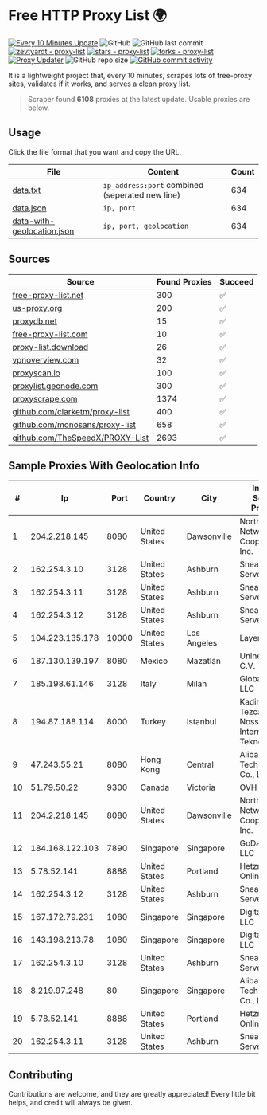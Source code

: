 
# Free HTTP Proxy List 🌍

[![Every 10 Minutes Update](https://github.com/mertguvencli/http-proxy-list/actions/workflows/main.yml/badge.svg?branch=main)](https://github.com/mertguvencli/http-proxy-list/actions/workflows/main.yml)
![GitHub](https://img.shields.io/github/license/mertguvencli/http-proxy-list)
![GitHub last commit](https://img.shields.io/github/last-commit/mertguvencli/http-proxy-list)
[![zevtyardt - proxy-list](https://img.shields.io/static/v1?label=zevtyardt&message=proxy-list&color=blue&logo=github)](https://github.com/zevtyardt/proxy-list "Go to GitHub repo")
[![stars - proxy-list](https://img.shields.io/github/stars/zevtyardt/proxy-list?style=social)](https://github.com/zevtyardt/proxy-list)
[![forks - proxy-list](https://img.shields.io/github/forks/zevtyardt/proxy-list?style=social)](https://github.com/zevtyardt/proxy-list)
[![Proxy Updater](https://github.com/zevtyardt/proxy-list/workflows/Proxy%20Updater/badge.svg)](https://github.com/zevtyardt/proxy-list/actions?query=workflow:"Proxy+Updater")
![GitHub repo size](https://img.shields.io/github/repo-size/zevtyardt/proxy-list)
[![GitHub commit activity](https://img.shields.io/github/commit-activity/m/zevtyardt/proxy-list?logo=commits)](https://github.com/zevtyardt/proxy-list/commits/main)

It is a lightweight project that, every 10 minutes, scrapes lots of free-proxy sites, validates if it works, and serves a clean proxy list.

> Scraper found **6108** proxies at the latest update. Usable proxies are below.

## Usage

Click the file format that you want and copy the URL.

|File|Content|Count|
|----|-------|-----|
|[data.txt](https://raw.githubusercontent.com/mertguvencli/http-proxy-list/main/proxy-list/data.txt)|`ip_address:port` combined (seperated new line)|634|
|[data.json](https://raw.githubusercontent.com/mertguvencli/http-proxy-list/main/proxy-list/data.json)|`ip, port`|634|
|[data-with-geolocation.json](https://raw.githubusercontent.com/mertguvencli/http-proxy-list/main/proxy-list/data-with-geolocation.json)|`ip, port, geolocation`|634|

## Sources

|Source|Found Proxies|Succeed|
|------|-------------|-------|
|[free-proxy-list.net](https://free-proxy-list.net)|300|✅|
|[us-proxy.org](https://www.us-proxy.org)|200|✅|
|[proxydb.net](http://proxydb.net)|15|✅|
|[free-proxy-list.com](https://free-proxy-list.com/?page=&port=&type%5B%5D=http&type%5B%5D=https&up_time=0&search=Search)|10|✅|
|[proxy-list.download](https://www.proxy-list.download/HTTP)|26|✅|
|[vpnoverview.com](https://vpnoverview.com/privacy/anonymous-browsing/free-proxy-servers)|32|✅|
|[proxyscan.io](https://www.proxyscan.io)|100|✅|
|[proxylist.geonode.com](https://proxylist.geonode.com/api/proxy-list?limit=300&page=1&sort_by=lastChecked&sort_type=desc&protocols=http,https)|300|✅|
|[proxyscrape.com](https://api.proxyscrape.com/v2/?request=displayproxies&protocol=http&timeout=10000&country=all&ssl=all&anonymity=all)|1374|✅|
|[github.com/clarketm/proxy-list](https://raw.githubusercontent.com/clarketm/proxy-list/master/proxy-list-raw.txt)|400|✅|
|[github.com/monosans/proxy-list](https://raw.githubusercontent.com/monosans/proxy-list/main/proxies/http.txt)|658|✅|
|[github.com/TheSpeedX/PROXY-List](https://raw.githubusercontent.com/TheSpeedX/PROXY-List/master/http.txt)|2693|✅|


## Sample Proxies With Geolocation Info

|#|Ip|Port|Country|City|Internet Service Provider|
|-|--|----|-------|----|-------------------------|
|1|204.2.218.145|8080|United States|Dawsonville|North Georgia Network Cooperative, Inc.|
|2|162.254.3.10|3128|United States|Ashburn|Sneaker Server|
|3|162.254.3.11|3128|United States|Ashburn|Sneaker Server|
|4|162.254.3.12|3128|United States|Ashburn|Sneaker Server|
|5|104.223.135.178|10000|United States|Los Angeles|LayerHost|
|6|187.130.139.197|8080|Mexico|Mazatlán|Uninet S.A. de C.V.|
|7|185.198.61.146|3128|Italy|Milan|Global Router LLC|
|8|194.87.188.114|8000|Turkey|Istanbul|Kadir Huseyin Tezcan Nosspeed Internet Teknolojileri|
|9|47.243.55.21|8080|Hong Kong|Central|Alibaba (US) Technology Co., Ltd.|
|10|51.79.50.22|9300|Canada|Victoria|OVH SAS|
|11|204.2.218.145|8080|United States|Dawsonville|North Georgia Network Cooperative, Inc.|
|12|184.168.122.103|7890|Singapore|Singapore|GoDaddy.com, LLC|
|13|5.78.52.141|8888|United States|Portland|Hetzner Online GmbH|
|14|162.254.3.12|3128|United States|Ashburn|Sneaker Server|
|15|167.172.79.231|1080|Singapore|Singapore|DigitalOcean, LLC|
|16|143.198.213.78|1080|Singapore|Singapore|DigitalOcean, LLC|
|17|162.254.3.10|3128|United States|Ashburn|Sneaker Server|
|18|8.219.97.248|80|Singapore|Singapore|Alibaba (US) Technology Co., Ltd.|
|19|5.78.52.141|8888|United States|Portland|Hetzner Online GmbH|
|20|162.254.3.11|3128|United States|Ashburn|Sneaker Server|



## Contributing

Contributions are welcome, and they are greatly appreciated! Every
little bit helps, and credit will always be given.

